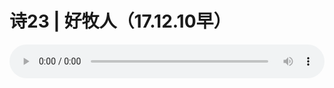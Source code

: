 # 诗23 | 好牧人（17.12.10早）

<audio style="width: 100%;" preload="false" controls controlslist="nodownload"><source src="//cdn.wechat.edu.pl/audio/mp3/old/17789.mp3" type="audio/mpeg">Your browser does not support the audio element.</audio>


